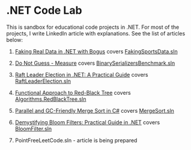 # .NET Code Lab

This is sandbox for educational code projects in .NET. For most of the projects, I write LinkedIn article with explanations. See the list of articles below:

1. [Faking Real Data in .NET with Bogus](https://www.linkedin.com/pulse/faking-real-data-net-bogus-david-boyarov-8qmge/?trackingId=9GLbOcnFT7exTx7u2AOk7w%3D%3D) covers [FakingSportsData.sln](https://github.com/boyarovdu/CodeLab/tree/main/FakingRealData)

2. [Do Not Guess - Measure](https://www.linkedin.com/pulse/do-guess-measure-david-boyarov-ttnte/?trackingId=9GLbOcnFT7exTx7u2AOk7w%3D%3D) covers [BinarySerializersBenchmark.sln](https://github.com/boyarovdu/CodeLab/tree/main/BinarySerializersBenchmark)

3. [Raft Leader Election in .NET: A Practical Guide](https://www.linkedin.com/pulse/raft-leader-election-net-practical-guide-david-boyarov-z5x4e/?trackingId=9GLbOcnFT7exTx7u2AOk7w%3D%3D) covers [RaftLeaderElection.sln](https://github.com/boyarovdu/CodeLab/tree/main/RaftLeaderElection)

4. [Functional Approach to Red-Black Tree](https://www.linkedin.com/pulse/functional-approach-red-black-tree-david-boyarov-zywhe) covers [Algorithms.RedBlackTree.sln](https://github.com/boyarovdu/CodeLab/tree/main/RedBlackTree)

5. [Parallel and GC-Friendly Merge Sort in C#](https://www.linkedin.com/pulse/parallel-gc-friendly-merge-sort-c-david-boyarov-0fbpe/?trackingId=WcWcbbIRsDCHNb66bIdwBQ%3D%3D) covers [MergeSort.sln](https://github.com/boyarovdu/CodeLab/tree/main/MergeSort) 

6. [Demystifying Bloom Filters: Practical Guide in .NET](https://www.linkedin.com/pulse/demystifying-bloom-filters-practical-guide-net-david-boiarov-upe7e/?trackingId=MRBmOgvdcX13JA9GhXP6zQ%3D%3D) covers [BloomFilter.sln](https://github.com/boyarovdu/CodeLab/tree/main/BloomFilters) 

7. PointFreeLeetCode.sln - article is being prepared
